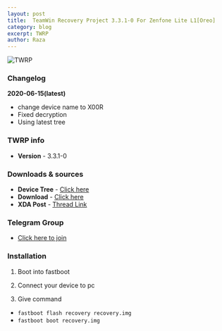 ```yaml
---
layout: post
title:  TeamWin Recovery Project 3.3.1-0 For Zenfone Lite L1[Oreo]
category: blog
excerpt: TWRP
author: Raza
---
```


![TWRP](http://asusdevices.github.io/images/twrp.png)

### Changelog
**2020-06-15(latest)**
* change device name to X00R
* Fixed decryption
* Using latest tree

### TWRP info
* **Version** - 3.3.1-0

### Downloads & sources
* **Device Tree** - [Click here](https://github.com/asusdevices/twrp_device_asus_X00R)
* **Download** - [Click here](https://sourceforge.net/projects/danascape/files/twrp/X00R/recovery.img/download)
* **XDA Post** - [Thread Link]()

### Telegram Group
* [Click here to join](https://t.me/zenfone_lite_l1)

### Installation
1) Boot into fastboot

3) Connect your device to pc

5) Give command
* ```fastboot flash recovery recovery.img```
* ```fastboot boot recovery.img```
